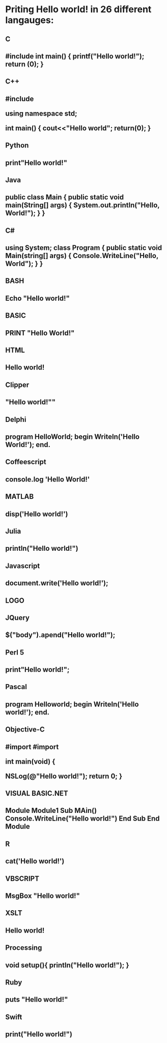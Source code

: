 <h1>Priting Hello world! in 26 different langauges:</h1>

<h2>C<h2>

<p>#include<stdio.h>
int main()
{
  printf("Hello world!");
  return (0);
}<p>

<h2>C++<h2>

<p>#include<iostream>

using namespace std;

int main()
{
  cout<<"Hello world";
  return(0);
}<p>

<h2>Python<h2>

<p>print"Hello world!"<p>

<h2>Java<h2>

<p>public class Main {
    public static void main(String[] args) {
        System.out.println("Hello, World!");
    }
}<p>

<h2>C#<h2>

<p>using System;
class Program
{
    public static void Main(string[] args)
    {
        Console.WriteLine("Hello, World");
    }
}<p>

<h2>BASH<h2>

<p>Echo "Hello world!"<p>

<h2>BASIC<h2>

<p>PRINT "Hello World!"<p>

<h2>HTML<h2>

<p>Hello world!<p>

<h2>Clipper<h2>

<p>"Hello world!""<p>

<h2>Delphi<h2>

<p>program HelloWorld;
begin
  Writeln('Hello World!');
end.<p>

<h2>Coffeescript<h2>

<p>console.log 'Hello World!'<p>

<h2>MATLAB<h2>

<p>disp('Hello world!')

<h2>Julia<h2>

<p>println("Hello world!")<p>

<h2>Javascript<h2>

<p>document.write('Hello world!');<p>

<h2>LOGO<h2>

<h2>JQuery<h2>

<p>$("body").apend("Hello world!");<p>

<h2>Perl 5<h2>

<p>print"Hello world!";<p>

<h2>Pascal<h2>

<p>program Helloworld;
begin
 Writeln('Hello world!');
 end.<p>

 <h2>Objective-C<h2>

 <p>#import
 #import

 int main(void)
 {

   NSLog(@"Hello world!");
   return 0;
 }<p>

 <h2>VISUAL BASIC.NET<h2>

 <p>Module Module1
 Sub MAin()
   Console.WriteLine("Hello world!")
 End Sub
End Module<p>

<h2>R<h2>

<p>cat('Hello world!')<p>

<h2>VBSCRIPT<h2>

<p>MsgBox "Hello world!"<p>

<h2>XSLT<h2>

<p>Hello world!<p>

<h2>Processing<h2>

<p>void setup(){
  println("Hello world!");
  }<p>

<h2>Ruby<h2>

<p>puts "Hello world!"<p>

<h2>Swift<h2>

<p>print("Hello world!")<p>
